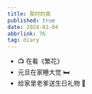 ```yaml
---
title: 那时的我
published: true
date: 2024-01-04
abbrlink: 76
tag: diary
---
```


- 📺 在看《繁花》
- 元旦在家睡大觉 🛏️
- 给家里老爹送生日礼物 🎁
